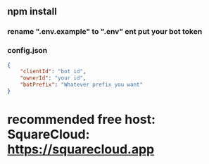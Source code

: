 ## npm install

### rename ".env.example" to ".env" ent put your bot token

### config.json

```json
{
    "clientId": "bot id",
    "ownerId": "your id",
    "botPrefix": "Whatever prefix you want"
}
```

# recommended free host: SquareCloud: https://squarecloud.app